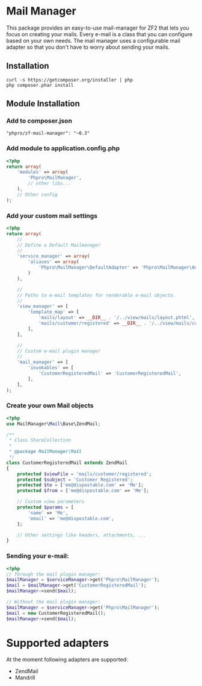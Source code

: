 # Mail Manager
This package provides an easy-to-use mail-manager for ZF2 that lets you focus on creating your mails.
Every e-mail is a class that you can configure based on your own needs.
The mail manager uses a configurable mail adapter so that you don't have to worry about sending your mails.

## Installation
```
curl -s https://getcomposer.org/installer | php
php composer.phar install
```

## Module Installation

### Add to composer.json
```
"phpro/zf-mail-manager": "~0.3"
```

### Add module to application.config.php
```php
<?php
return array(
    'modules' => array(
        'Phpro\MailManager',
        // other libs...
    ),
    // Other config
);
```

### Add your custom mail settings
```php
<?php
return array(
    //
    // Define a Default Mailmanager
    //
    'service_manager' => array(
        'aliases' => array(
            'Phpro\MailManager\DefaultAdapter' => 'Phpro\MailManager\Adapter\ZendMailAdapter',
        )
    ),

    //
    // Paths to e-mail templates for renderable e-mail objects.
    //
    'view_manager' => [
        'template_map' => [
            'mails/layout' => __DIR__ . '/../view/mails/layout.phtml',
            'mails/customer/registered' => __DIR__ . '/../view/mails/customer/registered.phtml',
        ],
    ],

    //
    // Custom e-mail plugin manager
    //
    'mail_manager' => [
        'invokables' => [
            'CustomerRegisteredMail' => 'CustomerRegisteredMail',
        ],
    ],
);
```

### Create your own Mail objects
```php
<?php
use MailManager\Mail\Base\ZendMail;

/**
 * Class ShareCollection
 *
 * @package MailManager\Mail
 */
class CustomerRegisteredMail extends ZendMail
{
    protected $viewFile = 'mails/customer/registered';
    protected $subject = 'Customer Registered';
    protected $to = ['me@dispostable.com' => 'Me'];
    protected $from = ['me@dispostable.com' => 'Me'];

    // Custom view parameters
    protected $params = [
        'name' => 'Me',
        'email' => 'me@dispostable.com',
    ];

    // Other settings like headers, attachments, ...
}
```

### Sending your e-mail:
```php
<?php
// Through the mail plugin manager:
$mailManager = $serviceManager->get('Phpro\MailManager');
$mail = $mailManager->get('CustomerRegisteredMail');
$mailManager->send($mail);

// Without the mail plugin manager:
$mailManager = $serviceManager->get('Phpro\MailManager');
$mail = new CustomerRegisteredMail();
$mailManager->send($mail);
```


# Supported adapters
At the moment following adapters are supported:

- ZendMail
- Mandrill
